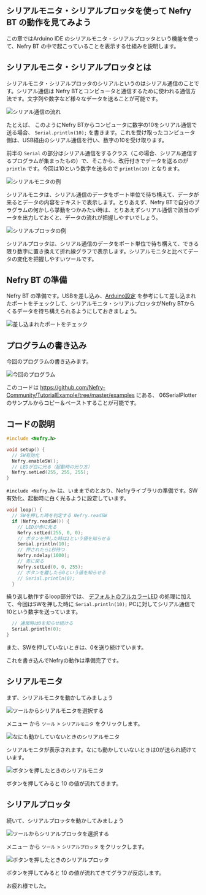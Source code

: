 ## シリアルモニタ・シリアルプロッタを使って Nefry BT の動作を見てみよう

この章ではArduino IDE のシリアルモニタ・シリアルプロッタという機能を使って、Nefry BT の中で起こっていることを表示する仕組みを説明します。

## シリアルモニタ・シリアルプロッタとは

シリアルモニタ・シリアルプロッタのシリアルというのはシリアル通信のことです。シリアル通信は Nefry BTとコンピュータと通信するために使われる通信方法です。文字列や数字など様々なデータを送ることが可能です。

![シリアル通信の流れ](06SerialPlotter_01.png)

たとえば、 このようにNefry BTからコンピュータに数字の10をシリアル通信で送る場合、 ```Serial.println(10);``` を書きます。これを受け取ったコンピュータ側は、USB経由のシリアル通信を行い、数字の10を受け取ります。

前半の ```Serial``` の部分はシリアル通信をするクラス（この場合、シリアル通信するプログラムが集まったもの）で、そこから、改行付きでデータを送るのが ```println``` です。今回は10という数字を送るので ```println(10)``` となります。

![シリアルモニタの例](06SerialPlotter_02.png)

シリアルモニタは、シリアル通信のデータをポート単位で待ち構えて、データが来るとデータの内容をテキストで表示します。とりあえず、Nefry BTで自分のプラグラムの何かしら挙動をつかみたい時は、とりあえずシリアル通信で該当のデータを出力しておくと、データの流れが把握しやすいでしょう。

![シリアルプロッタの例](06SerialPlotter_03.png)

シリアルプロッタは、シリアル通信のデータをポート単位で待ち構えて、できる限り数字に置き換えて折れ線グラフで表示します。シリアルモニタと比べてデータの変化を把握しやすいツールです。

## Nefry BT の準備

Nefry BT の準備です。USBを差し込み、[Arduino設定](02ArduinoSetting) を参考にして差し込まれたポートをチェックして、シリアルモニタ・シリアルプロッタがNefry BTからくるデータを待ち構えられるようにしておきましょう。

![差し込まれたポートをチェック](06SerialPlotter_04.png)

## プログラムの書き込み

今回のプログラムの書き込みます。

![今回のプログラム](06SerialPlotter_05.png)

このコードは https://github.com/Nefry-Community/TutorialExample/tree/master/examples にある、 06SerialPlotter のサンプルからコピー＆ペーストすることが可能です。

## コードの説明

```c
#include <Nefry.h>

void setup() {
  // SW有効化
  Nefry.enableSW();
  // LEDが白に光る（起動時の光り方）
  Nefry.setLed(255, 255, 255);
}
```

```#include <Nefry.h>``` は、いままでのとおり、Nefryライブラリの準備です。SW有効化、起動時に白く光るように設定しています。

```c
void loop() {
  // SWを押した時を判定する Nefry.readSW
  if (Nefry.readSW()) {
    // LEDが赤に光る
    Nefry.setLed(255, 0, 0);
    // ボタンを押した時は1という値を知らせる
    Serial.println(10);
    // 押されたら1秒待つ
    Nefry.ndelay(1000);
    // 青に戻る
    Nefry.setLed(0, 0, 255);
    // ボタンを離したら0という値を知らせる
    // Serial.println(0);
  }
```

繰り返し動作するloop部分では、 [デフォルトのフルカラーLED](04DefaultLed) の処理に加えて、今回はSWを押した時に ```Serial.println(10);``` PCに対してシリアル通信で10という数字を送っています。

```c
  // 通常時は0を知らせ続ける
  Serial.println(0);
}
```

また、SWを押していないときは、0を送り続けています。

これを書き込んでNefryの動作は準備完了です。

## シリアルモニタ

まず、シリアルモニタを動かしてみましょう

![ツールからシリアルモニタを選択する](06SerialPlotter_06.png)

メニュー から ```ツール``` > ```シリアルモニタ``` をクリックします。

![なにも動かしていないときのシリアルモニタ](06SerialPlotter_07.png)

シリアルモニタが表示されます。なにも動かしていないときは0が送られ続けています。

![ボタンを押したときのシリアルモニタ](06SerialPlotter_08.png)

ボタンを押してみると 10 の値が流れてきます。

## シリアルプロッタ

続いて、シリアルプロッタを動かしてみましょう

![ツールからシリアルプロッタを選択する](06SerialPlotter_09.png)

メニュー から ```ツール``` > ```シリアルプロッタ``` をクリックします。

![ボタンを押したときのシリアルプロッタ](06SerialPlotter_10.png)

ボタンを押してみると 10 の値が流れてきてグラフが反応します。

お疲れ様でした。
